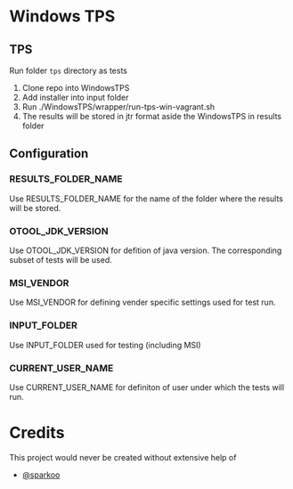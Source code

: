 # Windows TPS

## TPS
Run folder `tps` directory as tests

1. Clone repo into WindowsTPS
2. Add installer into input folder
3. Run ./WindowsTPS/wrapper/run-tps-win-vagrant.sh
4. The results will be stored in jtr format aside the WindowsTPS in results folder

## Configuration 

### RESULTS_FOLDER_NAME
Use RESULTS_FOLDER_NAME for the name of the folder where the results will be stored. 

### OTOOL_JDK_VERSION
Use OTOOL_JDK_VERSION for defition of java version. The corresponding subset of tests will be used.

### MSI_VENDOR
Use MSI_VENDOR for defining vender specific settings used for test run.

### INPUT_FOLDER
Use INPUT_FOLDER used for testing (including MSI)

### CURRENT_USER_NAME
Use CURRENT_USER_NAME for definiton of user under which the tests will run.

# Credits
This project would never be created without extensive help of
* [@sparkoo](https://github.com/sparkoo)

